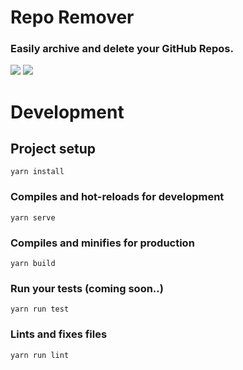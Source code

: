 # Repo Remover
### Easily archive and delete your GitHub Repos.

<p>
  <img src="https://img.shields.io/github/license/moollaza/repo-remover.svg?style=for-the-badge" />
  <a href="https://reporemover.xyz">
    <img src="https://img.shields.io/website/https/reporemover.xyz.svg?style=for-the-badge" >
  </a>
</p>

# Development

## Project setup
```
yarn install
```

### Compiles and hot-reloads for development
```
yarn serve
```

### Compiles and minifies for production
```
yarn build
```

### Run your tests (coming soon..)
```
yarn run test
```

### Lints and fixes files
```
yarn run lint
```
